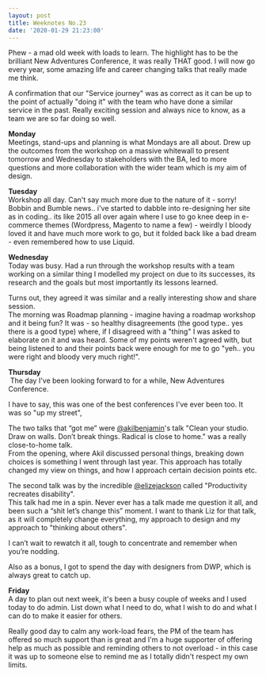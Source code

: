 ```yaml
---
layout: post
title: Weeknotes No.23
date: '2020-01-29 21:23:00'
---
```

Phew - a mad old week with loads to learn.
The highlight has to be the brilliant New Adventures Conference, it was really THAT good.
I will now go every year, some amazing life and career changing talks that really made me think.

A confirmation that our "Service journey" was as correct as it can be up to the point of actually "doing it" with the team who have done a similar service in the past. Really exciting session and always nice to know, as a team we are so far doing so well.

<strong>Monday</strong><br>
Meetings, stand-ups and planning is what Mondays are all about.
Drew up the outcomes from the workshop on a massive whitewall to present tomorrow and Wednesday to stakeholders with the BA, led to more questions and more collaboration with the wider team which is my aim of design.

<strong>Tuesday</strong><br>
Workshop all day. Can't say much more due to the nature of it - sorry!
Bobbin and Bumble news.. i've started to dabble into re-designing her site as in coding.. its like 2015 all over again where I use to go knee deep in e-commerce themes (Wordpress, Magento to name a few) - weirdly I bloody loved it and have much more work to go, but it folded back like a bad dream - even remembered how to use Liquid.

<strong>Wednesday</strong><br>
Today was busy.
Had a run through the workshop results with a team working on a similar thing I modelled my project on due to its successes, its research and the goals but most importantly its lessons learned.

Turns out, they agreed it was similar and a really interesting show and share session.<br>
The morning was Roadmap planning - imagine having a roadmap workshop and it being fun? It was - so healthy disagreements (the good type.. yes there is a good type) where, if I disagreed with a "thing" I was asked to elaborate on it and was heard. Some of my points weren't agreed with, but being listened to and their points back were enough for me to go "yeh.. you were right and bloody very much right!".

<strong>Thursday</strong><br>
 The day I've been looking forward to for a while, New Adventures Conference.

I have to say, this was one of the best conferences I've ever been too. It was so "up my street",

The two talks that “got me” were <a href="https://twitter.com/akilbenjamin" title="follow akil on twitter">@akilbenjamin</a>'s talk "Clean your studio. Draw on walls. Don’t break things. Radical is close to home." was a really close-to-home talk.<br>
From the opening, where Akil discussed personal things, breaking down choices is something I went through last year. This approach has totally changed my view on things, and how I approach certain decision points etc.

The second talk was by the incredible <a href="https://twitter.com/elizejackson" title="follow liz on twitter">@elizejackson</a> called "Productivity recreates disability".<br>
This talk had me in a spin. Never ever has a talk made me question it all, and been such a “shit let’s change this” moment. I want to thank Liz for that talk, as it will completely change everything, my approach to design and my approach to "thinking about others".

I can’t wait to rewatch it all, tough to concentrate and remember when you’re nodding.

Also as a bonus, I got to spend the day with designers from DWP, which is always great to catch up.

<strong>Friday</strong><br>
A day to plan out next week, it's been a busy couple of weeks and I used today to do admin. List down what I need to do, what I wish to do and what I can do to make it easier for others.

Really good day to calm any work-load fears, the PM of the team has offered so much support than is great and I'm a huge supporter of offering help as much as possible and reminding others to not overload - in this case it was up to someone else to remind me as I totally didn't respect my own limits.

